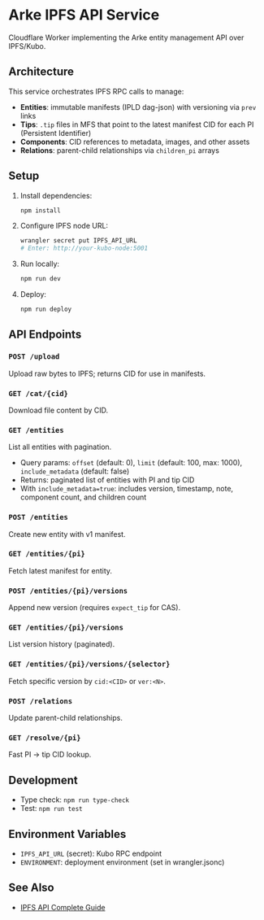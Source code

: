 # Arke IPFS API Service

Cloudflare Worker implementing the Arke entity management API over IPFS/Kubo.

## Architecture

This service orchestrates IPFS RPC calls to manage:
- **Entities**: immutable manifests (IPLD dag-json) with versioning via `prev` links
- **Tips**: `.tip` files in MFS that point to the latest manifest CID for each PI (Persistent Identifier)
- **Components**: CID references to metadata, images, and other assets
- **Relations**: parent-child relationships via `children_pi` arrays

## Setup

1. Install dependencies:
   ```bash
   npm install
   ```

2. Configure IPFS node URL:
   ```bash
   wrangler secret put IPFS_API_URL
   # Enter: http://your-kubo-node:5001
   ```

3. Run locally:
   ```bash
   npm run dev
   ```

4. Deploy:
   ```bash
   npm run deploy
   ```

## API Endpoints

### `POST /upload`
Upload raw bytes to IPFS; returns CID for use in manifests.

### `GET /cat/{cid}`
Download file content by CID.

### `GET /entities`
List all entities with pagination.
- Query params: `offset` (default: 0), `limit` (default: 100, max: 1000), `include_metadata` (default: false)
- Returns: paginated list of entities with PI and tip CID
- With `include_metadata=true`: includes version, timestamp, note, component count, and children count

### `POST /entities`
Create new entity with v1 manifest.

### `GET /entities/{pi}`
Fetch latest manifest for entity.

### `POST /entities/{pi}/versions`
Append new version (requires `expect_tip` for CAS).

### `GET /entities/{pi}/versions`
List version history (paginated).

### `GET /entities/{pi}/versions/{selector}`
Fetch specific version by `cid:<CID>` or `ver:<N>`.

### `POST /relations`
Update parent-child relationships.

### `GET /resolve/{pi}`
Fast PI → tip CID lookup.

## Development

- Type check: `npm run type-check`
- Test: `npm run test`

## Environment Variables

- `IPFS_API_URL` (secret): Kubo RPC endpoint
- `ENVIRONMENT`: deployment environment (set in wrangler.jsonc)

## See Also

- [IPFS API Complete Guide](./IPFS_API_Complete_Guide.md)
